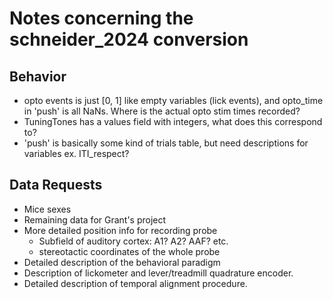 # Notes concerning the schneider_2024 conversion

## Behavior
- opto events is just [0, 1] like empty variables (lick events), and opto_time in 'push' is all NaNs.  Where is the actual opto stim times recorded?
- TuningTones has a values field with integers, what does this correspond to?
- 'push' is basically some kind of trials table, but need descriptions for variables ex. ITI_respect?

## Data Requests
- Mice sexes
- Remaining data for Grant's project
- More detailed position info for recording probe
    - Subfield of auditory cortex: A1? A2? AAF? etc.
    - stereotactic coordinates of the whole probe
- Detailed description of the behavioral paradigm
- Description of lickometer and lever/treadmill quadrature encoder.
- Detailed description of temporal alignment procedure.
